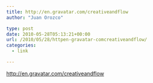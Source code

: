 ```yaml
---
title: http://en.gravatar.com/creativeandflow
author: "Juan Orozco" 

type: post
date: 2010-05-28T05:13:21+00:00
url: /2010/05/28/httpen-gravatar-comcreativeandflow/
categories:
  - link

---
```

http://en.gravatar.com/creativeandflow